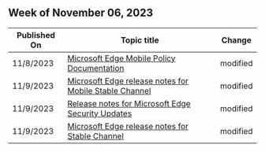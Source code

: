 <!-- This file is generated automatically each week. Changes made to this file will be overwritten.-->



## Week of November 06, 2023


| Published On |Topic title | Change |
|------|------------|--------|
| 11/8/2023 | [Microsoft Edge Mobile Policy Documentation](/DeployEdge/microsoft-edge-mobile-policies) | modified |
| 11/9/2023 | [Microsoft Edge release notes for Mobile Stable Channel](/DeployEdge/microsoft-edge-relnote-mobile-stable-channel) | modified |
| 11/9/2023 | [Release notes for Microsoft Edge Security Updates](/DeployEdge/microsoft-edge-relnotes-security) | modified |
| 11/9/2023 | [Microsoft Edge release notes for Stable Channel](/DeployEdge/microsoft-edge-relnote-stable-channel) | modified |
